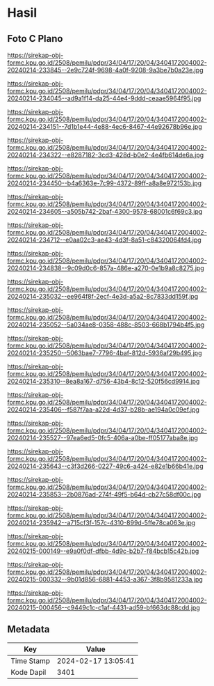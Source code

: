 # Hasil

## Foto C Plano

https://sirekap-obj-formc.kpu.go.id/2508/pemilu/pdpr/34/04/17/20/04/3404172004002-20240214-233845--2e9c724f-9698-4a0f-9208-9a3be7b0a23e.jpg

https://sirekap-obj-formc.kpu.go.id/2508/pemilu/pdpr/34/04/17/20/04/3404172004002-20240214-234045--ad9a1f14-da25-44e4-9ddd-ceaae5964f95.jpg

https://sirekap-obj-formc.kpu.go.id/2508/pemilu/pdpr/34/04/17/20/04/3404172004002-20240214-234151--7d1b1e44-4e88-4ec6-8467-44e92678b96e.jpg

https://sirekap-obj-formc.kpu.go.id/2508/pemilu/pdpr/34/04/17/20/04/3404172004002-20240214-234322--e8287182-3cd3-428d-b0e2-4e4fb614de6a.jpg

https://sirekap-obj-formc.kpu.go.id/2508/pemilu/pdpr/34/04/17/20/04/3404172004002-20240214-234450--b4a6363e-7c99-4372-89ff-a8a8e972153b.jpg

https://sirekap-obj-formc.kpu.go.id/2508/pemilu/pdpr/34/04/17/20/04/3404172004002-20240214-234605--a505b742-2baf-4300-9578-68001c6f69c3.jpg

https://sirekap-obj-formc.kpu.go.id/2508/pemilu/pdpr/34/04/17/20/04/3404172004002-20240214-234712--e0aa02c3-ae43-4d3f-8a51-c84320064fd4.jpg

https://sirekap-obj-formc.kpu.go.id/2508/pemilu/pdpr/34/04/17/20/04/3404172004002-20240214-234838--9c09d0c6-857a-486e-a270-0e1b9a8c8275.jpg

https://sirekap-obj-formc.kpu.go.id/2508/pemilu/pdpr/34/04/17/20/04/3404172004002-20240214-235032--ee964f8f-2ecf-4e3d-a5a2-8c7833dd159f.jpg

https://sirekap-obj-formc.kpu.go.id/2508/pemilu/pdpr/34/04/17/20/04/3404172004002-20240214-235052--5a034ae8-0358-488c-8503-668b1794b4f5.jpg

https://sirekap-obj-formc.kpu.go.id/2508/pemilu/pdpr/34/04/17/20/04/3404172004002-20240214-235250--5063bae7-7796-4baf-812d-5936af29b495.jpg

https://sirekap-obj-formc.kpu.go.id/2508/pemilu/pdpr/34/04/17/20/04/3404172004002-20240214-235310--8ea8a167-d756-43b4-8c12-520f56cd9914.jpg

https://sirekap-obj-formc.kpu.go.id/2508/pemilu/pdpr/34/04/17/20/04/3404172004002-20240214-235406--f587f7aa-a22d-4d37-b28b-ae194a0c09ef.jpg

https://sirekap-obj-formc.kpu.go.id/2508/pemilu/pdpr/34/04/17/20/04/3404172004002-20240214-235527--97ea6ed5-0fc5-406a-a0be-ff05177aba8e.jpg

https://sirekap-obj-formc.kpu.go.id/2508/pemilu/pdpr/34/04/17/20/04/3404172004002-20240214-235643--c3f3d266-0227-49c6-a424-e82e1b66b41e.jpg

https://sirekap-obj-formc.kpu.go.id/2508/pemilu/pdpr/34/04/17/20/04/3404172004002-20240214-235853--2b0876ad-274f-49f5-b64d-cb27c58df00c.jpg

https://sirekap-obj-formc.kpu.go.id/2508/pemilu/pdpr/34/04/17/20/04/3404172004002-20240214-235942--a715cf3f-157c-4310-899d-5ffe78ca063e.jpg

https://sirekap-obj-formc.kpu.go.id/2508/pemilu/pdpr/34/04/17/20/04/3404172004002-20240215-000149--e9a0f0df-dfbb-4d9c-b2b7-f84bcb15c42b.jpg

https://sirekap-obj-formc.kpu.go.id/2508/pemilu/pdpr/34/04/17/20/04/3404172004002-20240215-000332--9b01d856-6881-4453-a367-3f8b9581233a.jpg

https://sirekap-obj-formc.kpu.go.id/2508/pemilu/pdpr/34/04/17/20/04/3404172004002-20240215-000456--c9449c1c-c1af-4431-ad59-bf663dc88cdd.jpg


## Metadata

| Key        | Value               |
| ---------- | ------------------- |
| Time Stamp | 2024-02-17 13:05:41 |
| Kode Dapil | 3401                |



